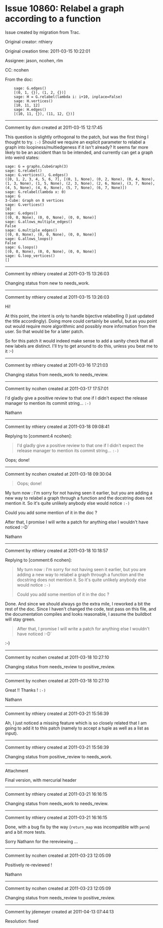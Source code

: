 # Issue 10860: Relabel a graph according to a function

Issue created by migration from Trac.

Original creator: nthiery

Original creation time: 2011-03-15 10:22:01

Assignee: jason, ncohen, rlm

CC:  ncohen

From the doc:

```
    sage: G.edges()
    [(0, 1, {}), (1, 2, {})]
    sage: H = G.relabel(lambda i: i+10, inplace=False)
    sage: H.vertices()
    [10, 11, 12]
    sage: H.edges()
    [(10, 11, {}), (11, 12, {})]
```




---

Comment by dsm created at 2011-03-15 12:17:45

This question is slightly orthogonal to the patch, but was the first thing I thought to try.  `:-)`  Should we require an explicit parameter to relabel a graph into loopiness/multiedgeness if it isn't already?  It seems far more likely to be an accident than to be intended, and currently can get a graph into weird states:


```
sage: G = graphs.CubeGraph(3)
sage: G.relabel()
sage: G.vertices(), G.edges()
([0, 1, 2, 3, 4, 5, 6, 7], [(0, 1, None), (0, 2, None), (0, 4, None), (1, 3, None), (1, 5, None), (2, 3, None), (2, 6, None), (3, 7, None), (4, 5, None), (4, 6, None), (5, 7, None), (6, 7, None)])
sage: G.relabel(lambda x: 0)
sage: G
3-Cube: Graph on 8 vertices
sage: G.vertices()
[0]
sage: G.edges()
[(0, 0, None), (0, 0, None), (0, 0, None)]
sage: G.allows_multiple_edges()
False
sage: G.multiple_edges()
[(0, 0, None), (0, 0, None), (0, 0, None)]
sage: G.allows_loops()
False
sage: G.loops()
[(0, 0, None), (0, 0, None), (0, 0, None)]
sage: G.loop_vertices()
[]
```



---

Comment by nthiery created at 2011-03-15 13:26:03

Changing status from new to needs_work.


---

Comment by nthiery created at 2011-03-15 13:26:03

Hi!

At this point, the intent is only to handle bijective relabelling (I just updated the title accordingly). Doing more could certainly be useful, but as you point out would require more algorithmic and possibly more information from the user. So that would be for a later patch.

So for this patch it would indeed make sense to add a sanity check that all new labels are distinct. I'll try to get around to do this, unless you beat me to it :-)


---

Comment by nthiery created at 2011-03-16 17:21:03

Changing status from needs_work to needs_review.


---

Comment by ncohen created at 2011-03-17 17:57:01

I'd gladly give a positive review to that one if I didn't expect the release manager to mention its commit string... `:-)`

Nathann


---

Comment by nthiery created at 2011-03-18 09:08:41

Replying to [comment:4 ncohen]:
> I'd gladly give a positive review to that one if I didn't expect the release manager to mention its commit string... `:-)`

Oops; done!


---

Comment by ncohen created at 2011-03-18 09:30:04

> Oops; done!

My turn now : I'm sorry for not having seen it earlier, but you are adding a new way to relabel a graph through a function and the docstring does not mention it. So it's quite unlikely anybody else would notice `:-)`

Could you add some mention of it in the doc ?

After that, I promise I will write a patch for anything else I wouldn't have noticed :-D`

Nathann


---

Comment by nthiery created at 2011-03-18 10:18:57

Replying to [comment:6 ncohen]:
> My turn now : I'm sorry for not having seen it earlier, but you are adding a new way to relabel a graph through a function and the docstring does not mention it. So it's quite unlikely anybody else would notice `:-)`
> 
> Could you add some mention of it in the doc ?

Done. And since we should always go the extra mile, I reworked a bit the rest of the doc. Since I haven't changed the code, test pass on this file, and the documentation compiles and looks reasonable, I assume the buildbot will stay green.

> After that, I promise I will write a patch for anything else I wouldn't have noticed :-D`

:-)


---

Comment by ncohen created at 2011-03-18 10:27:10

Changing status from needs_review to positive_review.


---

Comment by ncohen created at 2011-03-18 10:27:10

Great !! Thanks ! `:-)`

Nathann


---

Comment by nthiery created at 2011-03-21 15:56:39

Ah, I just noticed a missing feature which is so closely related that I am going to add it to this patch (namely to accept a tuple as well as a list as input).


---

Comment by nthiery created at 2011-03-21 15:56:39

Changing status from positive_review to needs_work.


---

Attachment

Final version, with mercurial header


---

Comment by nthiery created at 2011-03-21 16:16:15

Changing status from needs_work to needs_review.


---

Comment by nthiery created at 2011-03-21 16:16:15

Done, with a bug fix by the way (``return_map`` was incompatible with ``perm``) and a bit more tests.

Sorry Nathann for the rereviewing ...


---

Comment by ncohen created at 2011-03-23 12:05:09

Positively re-reviewed !

Nathann


---

Comment by ncohen created at 2011-03-23 12:05:09

Changing status from needs_review to positive_review.


---

Comment by jdemeyer created at 2011-04-13 07:44:13

Resolution: fixed
